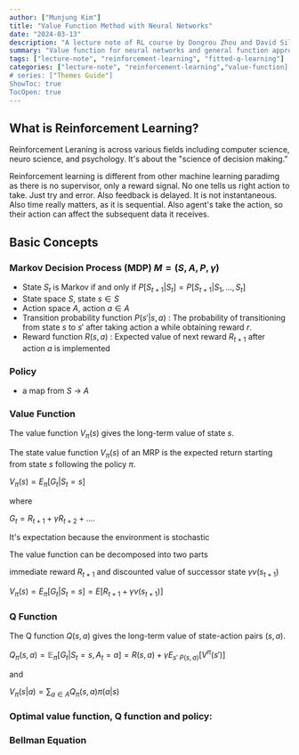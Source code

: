 ```yaml
---
author: ["Munjung Kim"]
title: "Value Function Method with Neural Networks"
date: "2024-03-13"
description: "A lecture note of RL course by Dongrou Zhou and David Silver"
summary: "Value function for neural networks and general function approximations: q learning, DQN"
tags: ["lecture-note", "reinforcement-learning", "fitted-q-learning"]
categories: ["lecture-note", "reinforcement-learning","value-function]
# series: ["Themes Guide"]
ShowToc: true
TocOpen: true
---
```

## What is Reinforcement Learning?

Reinforcement Leraning is across various fields including computer science, neuro science, and psychology. It's about the "science of decision making."

Reinforcement learning is different from other machine learning paradimg as there is no supervisor, only a reward signal. No one tells us right action to take. Just try and error. Also feedback is delayed. It is not instantaneous. Also time really matters, as it is sequential. Also agent's take the action, so their action can affect the subsequent data it receives. 



## Basic Concepts


### Markov Decision Process (MDP) $M = (S,A,P,\gamma)$
* State $S_t$ is Markov if and only if $P[S_{t+1}|S_t] = P[S_{t+1}|S_1, ...,S_t]$
* State space $S$, state $s \in S$ 
* Action space $A$, action $a \in A$
* Transition probability function $P(s'|s,a)$ : The probability of transitioning from state $s$ to $s'$ after taking action a while obtaining reward $r$.
* Reward function $R(s,a)$ : Expected value of next reward $R_{t+1}$ after action $a$ is implemented

### Policy
* a map from $S$ -> $A$

### Value Function

The value function $V_{\pi}(s)$ gives the long-term value of state $s$.

The state value function $V_{\pi}(s)$ of an MRP is the expected return starting from state $s$ following the policy $\pi$.

$V_{\pi}(s) = E_{\pi}[G_t|S_t = s]$

where 

$G_t = R_{t+1} + \gamma R_{t+2} + ....$

It's expectation because the environment is stochastic

The value function can be decomposed into two parts

immediate reward $R_{t+1}$ and discounted value of successor state $\gamma v(s_{t+1})$


$V_{\pi}(s) = E_{\pi}[G_t|S_t = s] = E[R_{t+1} + \gamma  v(s_{t+1})]$

### Q Function

The Q function $Q(s,a)$ gives the long-term value of state-action pairs $(s,a)$.

$Q_{\pi}(s,a) = \mathbb{E}_{\pi}[G_t|S_t = s, A_t = a] = R(s,a) + \gamma E_{s'~P(s,a)}[V^{\pi}(s')]$ 

and

$V_{\pi}(s|a) = \sum_{a\in A} Q_{\pi}(s,a)\pi(a|s)$



### Optimal value function, Q function and policy:

### Bellman Equation